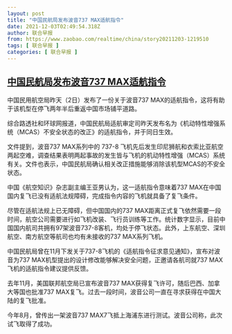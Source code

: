 ```yaml
---
layout: post
title: "中国民航局发布波音737 MAX适航指令"
date: 2021-12-03T02:49:54.318Z
author: 联合早报
from: https://www.zaobao.com/realtime/china/story20211203-1219510
tags: [ 联合早报 ]
categories: [ 联合早报 ]
---
```

<!--1638519660000-->
[中国民航局发布波音737 MAX适航指令](https://www.zaobao.com/realtime/china/story20211203-1219510)
------

<div>
<p>中国民用航空局昨天（2日）发布了一份关于波音737 MAX的适航指令，这将有助于该机型在停飞两年半后重返中国市场铺平道路。</p><p>综合路透社和环球网报道，中国民航局适航审定司昨天发布名为《机动特性增强系统（MCAS）不安全状态的改正》的适航指令，并于同日生效。</p><p>文件提到，波音737 MAX系列中的 737-8 飞机先后发生印尼狮航和衣索比亚航空两起空难，调查结果表明两起事故的发生皆与飞机的机动特性增强（MCAS）系统有关。文件也表示，中国民航局确认相关改正措施能够消除该机型MCAS的不安全状态。</p><section id="imu"><div id="dfp-ad-imu1">        </div></section><p>中国《航空知识》杂志副主编王亚男认为，这一适航指令意味着737 MAX在中国国内复飞已没有适航法规障碍，完成指令内容的飞机就具备了复飞条件。</p><p>尽管在适航法规上已无障碍，但中国国内的737 MAX距离正式复飞依然需要一段时间，航空公司需要进行如飞机改装、飞行员训练等工作。统计数字显示，目前中国国内航司共拥有97架波音737-8客机，均处于停飞状态。此外，上东航空、深圳航空、南方航空等航司也均有未接收的737 MAX系列飞机。</p><p>中国民航局曾在11月下发关于737-8飞机的《适航指令征求意见通知》，宣布对波音为737 MAX机型提出的设计修改能够解决安全问题，正邀请各航司就737 MAX飞机的适航指令建议提供反馈。</p><div id="innity-in-post"></div><div id="dfp-ad-midarticlespecial">        </div><p>去年11月，美国联邦航空局已宣布波音737 MAX获得复飞许可，随后巴西、加拿大等国也批准737 MAX复飞。过去一段时间，波音公司一直在寻求获得在中国大陆的复飞批准。</p><p>今年8月，曾传出一架波音737 MAX7飞抵上海浦东进行测试。波音公司称，此次试飞取得了成功。</p>      <div class="cx_paywall_placeholder" id="sph_cdp_40"></div>
</div>
